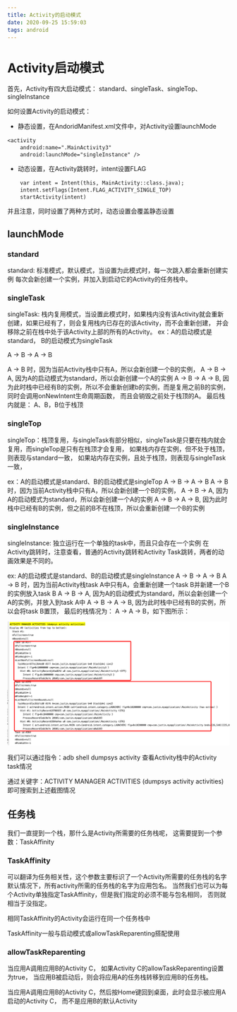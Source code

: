 ```yaml
---
title: Activity的启动模式
date: 2020-09-25 15:59:03
tags: android
---
```


# Activity启动模式

首先，Activity有四大启动模式：
standard、singleTask、singleTop、singleInstance

如何设置Activity的启动模式：
* 静态设置，在AndoridManifest.xml文件中，对Activity设置launchMode
```
<activity
    android:name=".MainActivity3"
    android:launchMode="singleInstance" />
```
* 动态设置，在Activity跳转时，intent设置FLAG
```
    var intent = Intent(this, MainActivity::class.java);
    intent.setFlags(Intent.FLAG_ACTIVITY_SINGLE_TOP)
    startActivity(intent)
```

并且注意，同时设置了两种方式时，动态设置会覆盖静态设置

## launchMode


### standard
standard: 标准模式，默认模式，当设置为此模式时，每一次跳入都会重新创建实例
每次会新创建一个实例，并加入到启动它的Activity的任务栈中。


### singleTask
singleTask: 栈内复用模式，当设置此模式时，如果栈内没有该Activity就会重新创建，如果已经有了，则会复用栈内已存在的该Activity，而不会重新创建，
并会移除之前在栈中处于该Activity上部的所有的Activity。
ex：A的启动模式是standard， B的启动模式为singleTask

A -> B -> A -> B

A -> B 时，因为当前Activity栈中只有A，所以会新创建一个B的实例，
A -> B -> A, 因为A的启动模式为standard，所以会新创建一个A的实例
A -> B -> A -> B, 因为此时栈中已经有B的实例，所以不会重新创建b的实例，而是复用之前B的实例，同时会调用onNewIntent生命周期函数，
而且会销毁之前处于栈顶的A。
最后栈内就是： A、B，B位于栈顶


### singleTop
singleTop：栈顶复用，与singleTask有部分相似，singleTask是只要在栈内就会复用，而singleTop是只有在栈顶才会复用，
如果栈内存在实例，但不处于栈顶，则表现与standard一致，
如果站内存在实例，且处于栈顶，则表现与singleTask一致，

ex：A的启动模式是standard、B的启动模式是singleTop
A -> B -> A -> B
A -> B 时，因为当前Activity栈中只有A，所以会新创建一个B的实例，
A -> B -> A, 因为A的启动模式为standard，所以会新创建一个A的实例
A -> B -> A -> B, 因为此时栈中已经有B的实例，但之前的B不在栈顶，所以会重新创建一个B的实例


### singleInstance
singleInstance: 独立运行在一个单独的task中，而且只会存在一个实例
在Activity跳转时，注意查看，普通的Activity跳转和Activity Task跳转，两者的动画效果是不同的。

ex: A的启动模式是standard、B的启动模式是singleInstance
A -> B -> A -> B
A -> B 时，因为当前Activity栈task A中只有A，会重新创建一个task B并新建一个B的实例放入task B
A -> B -> A, 因为A的启动模式为standard，所以会新创建一个A的实例，并放入到task A中
A -> B -> A -> B, 因为此时栈中已经有B的实例，所以会将task B置顶，
最后的栈情况为： A -> A -> B，如下图所示：

![activity-stack](../images/activity_stack.png)


我们可以通过指令：adb shell dumpsys activity
查看Activity栈中的Activity task情况

通过关键字：ACTIVITY MANAGER ACTIVITIES (dumpsys activity activities)
即可搜索到上述截图情况


## 任务栈
我们一直提到一个栈，那什么是Activity所需要的任务栈呢，
这需要提到一个参数：TaskAffinity

### TaskAffinity

可以翻译为任务相关性，这个参数主要标识了一个Activity所需要的任务栈的名字
默认情况下，所有activity所需的任务栈的名字为应用包名。
当然我们也可以为每个Activity单独指定TaskAffinity，但是我们指定的必须不能与包名相同，
否则就相当于没指定。

相同TaskAffinity的Activity会运行在同一个任务栈中

TaskAffinity一般与启动模式或allowTaskReparenting搭配使用

### allowTaskReparenting

当应用A调用应用B的Activity C，
如果Activity C的allowTaskReparenting设置为true，
当应用B被启动后，则会将应用A的任务栈转移到应用B的任务栈。

当应用A调用应用B的Activity C，然后按Home键回到桌面，此时会显示被应用A启动的Activity C，
而不是应用B的默认Activity





